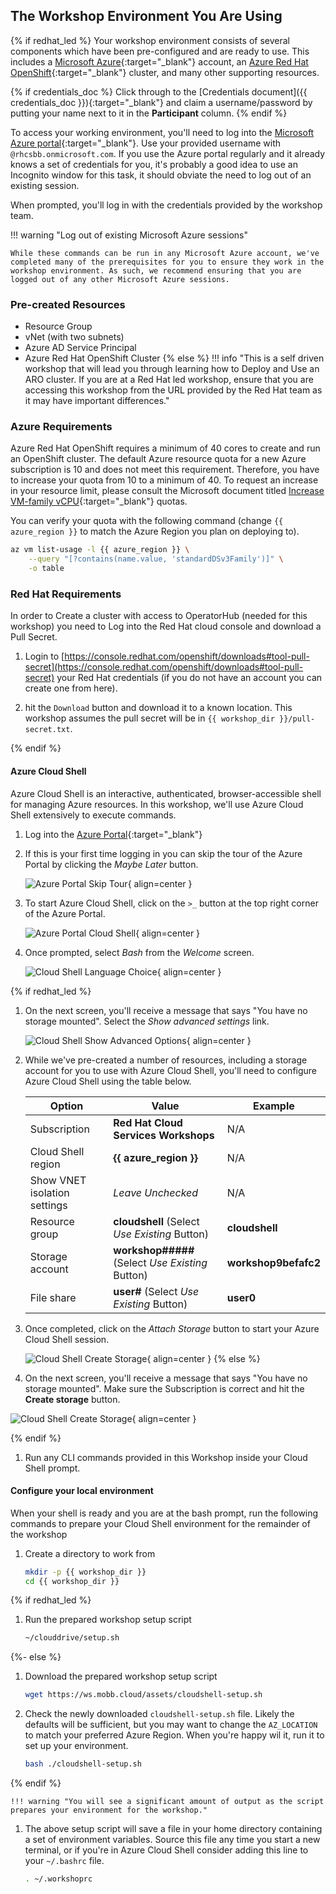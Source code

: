 ## The Workshop Environment You Are Using

{% if redhat_led %}
Your workshop environment consists of several components which have been pre-configured and are ready to use. This includes a [Microsoft Azure](https://azure.microsoft.com/en-us/){:target="_blank"} account, an [Azure Red Hat OpenShift](https://azure.microsoft.com/en-us/products/openshift/){:target="_blank"} cluster, and many other supporting resources.

{% if credentials_doc %}
Click through to the [Credentials document]({{ credentials_doc }}){:target="_blank"} and claim a username/password by putting your name next to it in the **Participant** column.
{% endif %}

To access your working environment, you'll need to log into the [Microsoft Azure portal](https://portal.azure.com){:target="_blank"}.  Use your provided username with `@rhcsbb.onmicrosoft.com`. If you use the Azure portal regularly and it already knows a set of credentials for you, it's probably a good idea to use an Incognito window for this task, it should obviate the need to log out of an existing session.

When prompted, you'll log in with the credentials provided by the workshop team.

!!! warning "Log out of existing Microsoft Azure sessions"

    While these commands can be run in any Microsoft Azure account, we've completed many of the prerequisites for you to ensure they work in the workshop environment. As such, we recommend ensuring that you are logged out of any other Microsoft Azure sessions.

### Pre-created Resources

- Resource Group
- vNet (with two subnets)
- Azure AD Service Principal
- Azure Red Hat OpenShift Cluster
{% else %}
!!! info "This is a self driven workshop that will lead you through learning how to Deploy and Use an ARO cluster.  If you are at a Red Hat led workshop, ensure that you are accessing this workshop from the URL provided by the Red Hat team as it may have important differences."

### Azure Requirements

Azure Red Hat OpenShift requires a minimum of 40 cores to create and run an OpenShift cluster. The default Azure resource quota for a new Azure subscription is 10 and does not meet this requirement. Therefore, you have to increase your quota from 10 to a minimum of 40. To request an increase in your resource limit, please consult the Microsoft document titled [Increase VM-family vCPU](https://docs.microsoft.com/en-us/azure/azure-portal/supportability/per-vm-quota-requests){:target="_blank"} quotas.

You can verify your quota with the following command (change `{{ azure_region }}` to match the Azure Region you plan on deploying to).

```bash
az vm list-usage -l {{ azure_region }} \
    --query "[?contains(name.value, 'standardDSv3Family')]" \
    -o table
```

### Red Hat Requirements

In order to Create a cluster with access to OperatorHub (needed for this workshop) you need to Log into the Red Hat cloud console and download a Pull Secret.

1. Login to [https://console.redhat.com/openshift/downloads#tool-pull-secret](https://console.redhat.com/openshift/downloads#tool-pull-secret) your Red Hat credentials (if you do not have an account you can create one from here).

1. hit the `Download` button and download it to a known location. This workshop assumes the pull secret will be in `{{ workshop_dir }}/pull-secret.txt`.

<!--
### Local Environment Setup

In order to complete this workshop you will need access to the Azure Portal and Azure APIs,  You will also need access to several websites such as GitHub and you will need to be able to access the Cluster's API and Console.  In general if you can browse any HTTPS (:443) site and can also access a the OpenShift API default port (:6443) you should be safe to run this workshop on your local machine.

If you do not meet these requirements, or you have a Windows (without WSL2) workstation you should consider using Azure Cloud Shell as described below.
-->
{% endif %}

#### Azure Cloud Shell

Azure Cloud Shell is an interactive, authenticated, browser-accessible shell for managing Azure resources. In this workshop, we'll use Azure Cloud Shell extensively to execute commands.

1. Log into the [Azure Portal](https://portal.azure.com){:target="_blank"}

1. If this is your first time logging in you can skip the tour of the Azure Portal by clicking the *Maybe Later* button.

    ![Azure Portal Skip Tour](../assets/images/overview-skip-tour.png){ align=center }

1. To start Azure Cloud Shell, click on the `>_` button at the top right corner of the Azure Portal.

    ![Azure Portal Cloud Shell](../assets/images/overview-cloud-shell-icon.png){ align=center }

1. Once prompted, select *Bash* from the *Welcome* screen.

    ![Cloud Shell Language Choice](../assets/images/cloud-shell-bash.png){ align=center }

{% if redhat_led %}
1. On the next screen, you'll receive a message that says "You have no storage mounted". Select the *Show advanced settings* link.

    ![Cloud Shell Show Advanced Options](../assets/images/cloud-shell-show-advanced-options.png){ align=center }

1. While we've pre-created a number of resources, including a storage account for you to use with Azure Cloud Shell, you'll need to configure Azure Cloud Shell using the table below.

    | Option     | Value                               | Example |
    | ----------- | ------------------------------------ | -------- |
    | Subscription       | **Red Hat Cloud Services Workshops**  | N/A |
    | Cloud Shell region       | **{{ azure_region }}**                 | N/A |
    | Show VNET isolation settings    | *Leave Unchecked* | N/A |
    | Resource group       | **cloudshell** (Select *Use Existing* Button) | **cloudshell** |
    | Storage account       | **workshop#####** (Select *Use Existing* Button) | **workshop9befafc2** |
    | File share       | **user#** (Select *Use Existing* Button) | **user0** |

1. Once completed, click on the *Attach Storage* button to start your Azure Cloud Shell session.

    ![Cloud Shell Create Storage](../assets/images/cloud-shell-create-storage.png){ align=center }
{% else %}
1. On the next screen, you'll receive a message that says "You have no storage mounted". Make sure the Subscription is correct and hit the **Create storage** button.

![Cloud Shell Create Storage](../assets/images/cloud-shell-create-storage-public.png){ align=center }

{% endif %}

1. Run any CLI commands provided in this Workshop inside your Cloud Shell prompt.

#### Configure your local environment

When your shell is ready and you are at the bash prompt, run the following commands to prepare your Cloud Shell environment for the remainder of the workshop

1. Create a directory to work from

    ```bash
    mkdir -p {{ workshop_dir }}
    cd {{ workshop_dir }}
    ```

{% if redhat_led %}

1. Run the prepared workshop setup script

    ```bash
    ~/clouddrive/setup.sh
    ```
{%- else %}
1. Download the prepared workshop setup script

    ```bash
    wget https://ws.mobb.cloud/assets/cloudshell-setup.sh
    ```

1. Check the newly downloaded `cloudshell-setup.sh` file. Likely the defaults will be sufficient, but you may want to change the `AZ_LOCATION` to match your preferred Azure Region. When you're happy wil it, run it to set up your environment.

    ```bash
    bash ./cloudshell-setup.sh
    ```
{% endif %}

    !!! warning "You will see a significant amount of output as the script prepares your environment for the workshop."

1. The above setup script will save a file in your home directory containing a set of environment variables. Source this file any time you start a new terminal, or if you're in Azure Cloud Shell consider adding this line to your `~/.bashrc` file.

    ```bash
    . ~/.workshoprc
    ```
